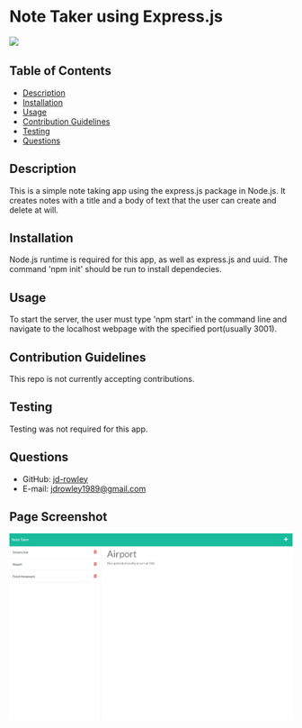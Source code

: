 # Note Taker using Express.js
  
  [
    <img src="https://img.shields.io/static/v1?label=LICENSE&message=MIT&color=informational&style=for-the-badge" />
    ](https://choosealicense.com/)
  
  ## Table of Contents
  * [Description](#description)
  * [Installation](#installation)
  * [Usage](#usage)
  * [Contribution Guidelines](#contribution-guidelines)
  * [Testing](#testing)
  * [Questions](#questions) 
    
  ## Description
  This is a simple note taking app using the express.js package in Node.js. It creates notes with a title and a body of text that the user can create and delete at will.
  ## Installation
  Node.js runtime is required for this app, as well as express.js and uuid. The command 'npm init' should be run to install dependecies.
  ## Usage
  To start the server, the user must type 'npm start' in the command line and navigate to the localhost webpage with the specified port(usually 3001).
  ## Contribution Guidelines
  This repo is not currently accepting contributions.
  ## Testing
  Testing was not required for this app.
  ## Questions
  * GitHub: [jd-rowley](http://github.com/jd-rowley)
  * E-mail: jdrowley1989@gmail.com

  ## Page Screenshot
  ![Page Screenshot](/assets/img/pageScreenshot.jpg)